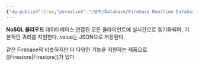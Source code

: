```yaml
---
{"dg-publish":true,"permalink":"/공부/Database/Firebase Realtime Database/","dgPassFrontmatter":true}
---
```


**NoSQL 클라우드** 데이터베이스
연결된 모든 클라이언트에 실시간으로 동기화되며, 기본적인 쿼리를 지원한다. value는 JSON으로 저장된다.

같은 Firebase의 비슷하지만 더 다양한 기능을 지원하는 제품으로 [[Firestore\|Firestore]]가 있다